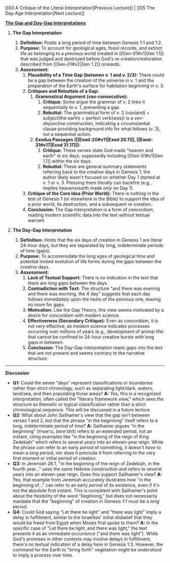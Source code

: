 [[03 A Critique of the Literal Interpretation|Previous Lecture]] | [[05 The Day-Age Interpretation|Next Lecture]]

[**The Gap and Day-Gap Interpretations**](https://www.youtube.com/watch?v=hfLLbwJPdrM)

1.  **The Gap Interpretation**
    1.  **Definition:** Posits a long period of time between Genesis 1:1 and 1:2.
    2.  **Purpose:** To account for geological ages, fossil records, and extinct life as belonging to a previous world created in [[Gen-01#v1|Gen 1.1]] that was judged and destroyed before God's re-creation/restoration described from [[Gen-01#v2|Gen 1.2]] onwards.
    3.  **Assessment:**
        1.  **Plausibility of a Time Gap (between v. 1 and v. 2/3):** There could be a gap between the creation of the universe in v. 1 and the preparation of the Earth's surface for habitation beginning in v. 3.
        2.  **Critiques and Rebuttals of a Gap:**
            1. **Grammatical Argument (vav-consecutive):** 
	            1. **Critique:** Some argue the grammar of v. 2 links it sequentially to v. 1, preventing a gap.
				2. **Rebuttal:** The grammatical form of v. 2 (vav(and) + subject(the earth) + perfect verb(was)) is a *vav-disjunctive* construction, indicating a circumstantial clause providing background info for what follows (v. 3), not a sequential action.
            2.  **Exodus Passages ([[Exod-20#v11|Exod 20.11]], [[Exod-31#v17|Exod 31.17]]):**
	            1. **Critique:** These verses state God made "heaven and earth" in six days, supposedly including [[Gen-01#v1|Gen 1.1]] within the six days.
                2. **Rebuttal:** These are general summary statements referring back to the creative days in Genesis 1; the author likely wasn't focused on whether Day 1 started at v. 1 or v. 3. Pressing them literally can backfire (e.g., implies heavens/earth made *only* on Day 1).
        3.  **Critique of the Core Idea (Prior World):** There is *nothing* in the text of Genesis 1 (or elsewhere in the Bible) to support the idea of a prior world, its destruction, and a subsequent re-creation.
        4.  **Conclusion:** The Gap Interpretation is a form of concordism, reading modern scientific data into the text without textual warrant.

2.  **The Day-Gap Interpretation**
    1.  **Definition:** Holds that the six days of creation in Genesis 1 are literal 24-hour days, but they are separated by long, indeterminate periods of time (gaps).
    2.  **Purpose:** To accommodate the long ages of geological time and potential limited evolution of life forms during the gaps between the creative days.
    3.  **Assessment:**
        1.  **Lack of Textual Support:** There is no indication in the text that there are long gaps between the days.
        2.  **Contradiction with Text:** The structure "and there was evening and there was morning, the _X_ day" suggests that each day follows immediately upon the heels of the previous one, leaving no room for gaps.
        3.  **Motivation:** Like the Gap Theory, this view seems motivated by a desire for concordism with modern science.
        4.  **Effectiveness (Secondary Critique):** Even as concordism, it is not very effective, as modern science indicates processes occurring over millions of years (e.g., development of animal life) that cannot be confined to 24-hour creative bursts with long gaps in between.
        5.  **Conclusion:** The Day-Gap interpretation reads gaps into the text that are not present and seems contrary to the narrative structure.

---

**Discussion**

- **Q1:** Could the seven "days" represent classifications or boundaries rather than strict chronology, such as separating light/dark, waters, land/sea, and then populating those areas?
  **A:** Yes, this is a recognized interpretation, often called the "literary framework view," which sees the structure as thematic or logical classification rather than a strict chronological sequence. This will be discussed in a future lecture.
- **Q2:** What about John Sailhamer's view that the gap isn't between verses 1 and 2, but that the phrase "in the beginning" itself refers to a long, indeterminate period of time?
  **A:** Sailhamer argues "in the beginning" (בראשית, *bere'shit*) refers to an extended period, not an instant, citing examples like "in the beginning of the reign of King Zedekiah" which refers to several years into an eleven-year reign. While the phrase *can* refer to an early *period* of something, it doesn't *have* to mean a *long* period, nor does it preclude it from referring to the very first moment or initial period of creation.
- **Q3:** In Jeremiah 28:1, "in the beginning of the reign of Zedekiah, in the fourth year..." uses the same Hebrew construction and refers to several years into an eleven-year reign. Does this support Sailhamer's view?
  **A:** Yes, that example from Jeremiah accurately illustrates how "in the beginning of..." can refer to an early *period* of its existence, even if it's not the absolute first instant. This is consistent with Sailhamer's point about the flexibility of the word "beginning," but does not necessarily mandate that the "beginning" of creation in Genesis 1:1 must be a *long* period.
- **Q4:** Could God saying "Let there be light" and "there was light" imply a delay in fulfillment, similar to the Israelites' initial disbelief that they would be freed from Egypt when Moses first spoke to them?
  **A:** In the specific case of "Let there be light, and there was light," the text presents it as an immediate occurrence ("and there was light"). While God's promises in other contexts may involve delays in fulfillment, there's no textual indication of a delay here in Genesis 1:3. However, the command for the Earth to "bring forth" vegetation *might* be understood to imply a process over time.